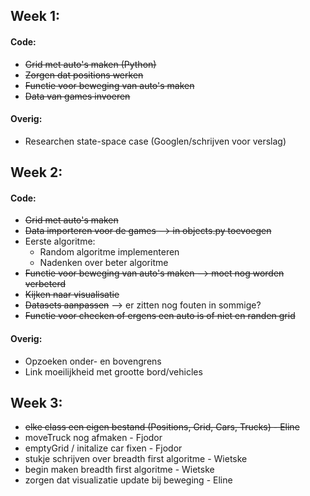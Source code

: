 ## Week 1:

#### Code:
- ~~Grid met auto's maken (Python)~~
- ~~Zorgen dat positions werken~~
- ~~Functie voor beweging van auto's maken~~
- ~~Data van games invoeren~~

#### Overig:
- Researchen state-space case (Googlen/schrijven voor verslag)

## Week 2:

#### Code:
- ~~Grid met auto's maken~~
- ~~Data importeren voor de games --> in objects.py toevoegen~~
- Eerste algoritme:
    - Random algoritme implementeren
    - Nadenken over beter algoritme
- ~~Functie voor beweging van auto's maken --> moet nog worden verbeterd~~
- ~~Kijken naar visualisatie~~
- ~~Datasets aanpassen~~ --> er zitten nog fouten in sommige?
- ~~Functie voor checken of ergens een auto is of niet en randen grid~~

#### Overig:
- Opzoeken onder- en bovengrens
- Link moeilijkheid met grootte bord/vehicles

## Week 3: 
- ~~elke class een eigen bestand (Positions, Grid, Cars, Trucks) - Eline~~
- moveTruck nog afmaken - Fjodor
- emptyGrid / initalize car fixen - Fjodor 
- stukje schrijven over breadth first algoritme - Wietske 
- begin maken breadth first algoritme - Wietske
- zorgen dat visualizatie update bij beweging - Eline

